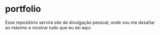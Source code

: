 # portfolio
Esse repositório servirá site de divulgação pessoal, onde vou me desafiar ao máximo e mostrar tudo que eu sei aqui.
